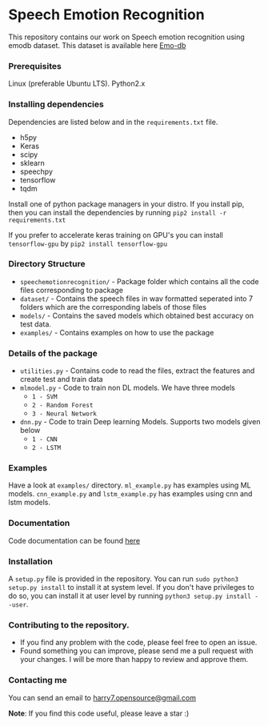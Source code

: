 # Speech Emotion Recognition

This repository contains our work on Speech emotion recognition using emodb dataset. This dataset is available here [Emo-db](http://www.emodb.bilderbar.info/download/)

### Prerequisites
Linux (preferable Ubuntu LTS). Python2.x 

### Installing dependencies 
Dependencies are listed below and in the `requirements.txt` file.

* h5py
* Keras
* scipy
* sklearn
* speechpy
* tensorflow
* tqdm

Install one of python package managers in your distro. If you install pip, then you can install the dependencies by running 
`pip2 install -r requirements.txt` 

If you prefer to accelerate keras training on GPU's you can install `tensorflow-gpu` by 
`pip2 install tensorflow-gpu`

### Directory Structure
- `speechemotionrecognition/` - Package folder which contains all the code files corresponding to package
- `dataset/` - Contains the speech files in wav formatted seperated into 7 folders which are the corresponding labels of those files
- `models/` - Contains the saved models which obtained best accuracy on test data.
- `examples/` - Contains examples on how to use the package

### Details of the package
- `utilities.py` - Contains code to read the files, extract the features and create test and train data
- `mlmodel.py` - Code to train non DL models. We have three models
	- `1 - SVM`
	- `2 - Random Forest`
	- `3 - Neural Network`
- `dnn.py` - Code to train Deep learning Models. Supports two models given below
    - `1 - CNN`
    - `2 - LSTM`

### Examples
Have a look at `examples/` directory. `ml_example.py` has examples using ML models.
`cnn_example.py`  and `lstm_example.py` has examples using cnn and lstm models. 

### Documentation
Code documentation can be found [here](https://harry-7.github.io/speech-emotion-recognition/html/main.html)

### Installation

A `setup.py` file is provided in the repository. You can run `sudo python3 setup.py install` to install it at system level.
If you don't have privileges to do so, you can install it at user level by running `python3 setup.py install --user`.  

### Contributing to the repository.
* If you find any problem with the code, please feel free to open an issue.
* Found something you can improve, please send me a pull request with your changes.
I will be more than happy to review and approve them.

### Contacting me
You can send an email to [harry7.opensource@gmail.com](mailto:harry7.opensource@gmail.com)

**Note**: If you find this code useful, please leave a star :)
